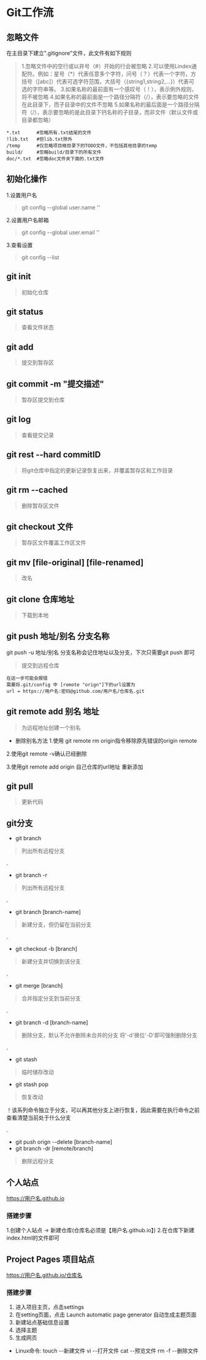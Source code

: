 # Git工作流

## 忽略文件
在主目录下建立".gitignore"文件，此文件有如下规则
> 1.忽略文件中的空行或以井号（#）开始的行会被忽略
> 2.可以使用Lindex通配符。例如：星号（*）代表任意多个字符，问号（？）代表一个字符，方括号（[abc]）代表可选字符范围，大括号（{string1,string2,...}）代表可选的字符串等。
> 3.如果名称的最前面有一个感叹号（！），表示例外规则，将不被忽略
> 4.如果名称的最前面是一个路径分隔符（/），表示要忽略的文件在此目录下，而子目录中的文件不忽略
> 5.如果名称的最后面是一个路径分隔符（/），表示要忽略的是此目录下钙名称的子目录，而非文件（默认文件或目录都忽略）
~~~
*.txt      #忽略所有.txt结尾的文件
!lib.txt   #但lib.txt除外
/temp      #仅忽略项目根目录下的TODO文件，不包括其他目录的temp
build/     #忽略build/目录下的所有文件
doc/*.txt  #忽略doc文件夹下面的.txt文件
~~~

## 初始化操作
1.设置用户名
> git config --global user.name ''

2.设置用户名邮箱
> git config --global user.email ''

3.查看设置
> git config --list

## git init
> 初始化仓库

## git status
> 查看文件状态

## git add
> 提交到暂存区

## git commit -m "提交描述"
> 暂存区提交到仓库

## git log
> 查看提交记录

## git rest --hard commitID
> 将git仓库中指定的更新记录恢复出来，并覆盖暂存区和工作目录

## git rm --cached
> 删除暂存区文件

## git checkout 文件
> 暂存区文件覆盖工作区文件

## git mv [file-original] [file-renamed]
> 改名

## git clone 仓库地址
> 下载到本地

## git push 地址/别名 分支名称
git push -u 地址/别名 分支名称会记住地址以及分支，下次只需要git push 即可
> 提交到远程仓库

    在这一步可能会报错
    需要将.git/config 中 [romote "orign"]下的url设置为
    url = https://用户名:密码@github.com/用户名/仓库名.git

## git remote add 别名 地址
> 为远程地址创建一个别名
* 删除别名方法
1.使用 git remote rm origin指令移除原先错误的origin remote



2.使用git remote -v确认已经删除



3.使用git remote add origin 自己仓库的url地址 重新添加

## git pull
> 更新代码

## git分支
* git branch 
> 列出所有远程分支

.
* git branch -r 
> 列出所有远程分支    

.
* git branch [branch-name]
> 新建分支，但仍留在当前分支

.
* git checkout -b [branch]
> 新建分支并切换到该分支

.
* git merge [branch]
> 合并指定分支到当前分支

.
* git branch -d [branch-name]
> 删除分支，默认不允许删除未合并的分支
> 将'-d'换位'-D'即可强制删除分支

.
* git stash
> 临时储存改动
* git stash pop
> 恢复改动

！该系列命令独立于分支，可以再其他分支上进行恢复，因此需要在执行命令之前查看清楚当前处于什么分支

.
* git push orign --delete [branch-name]
* git branch -dr [remote/branch]
> 删除远程分支

## 个人站点
https://用户名.github.io
### 搭建步骤
1.创建个人站点 -> 新建仓库(仓库名必须是【用户名.github.io】)
2.在仓库下新建index.html的文件即可

## Project Pages 项目站点
https://用户名.github.io/仓库名
### 搭建步骤
1. 进入项目主页，点击settings
2. 在setting页面，点击 Launch automatic page generator 自动生成主题页面
3. 新建站点基础信息设置
4. 选择主题
5. 生成网页
* Linux命令: touch --新建文件
vi --打开文件
cat --预览文件
rm -f --删除文件
